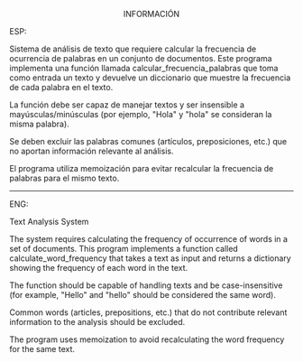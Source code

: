 <p align="center">INFORMACIÓN</p>

ESP:



Sistema de análisis de texto que requiere calcular la frecuencia de ocurrencia de palabras en un conjunto de documentos. Este programa implementa una función llamada calcular_frecuencia_palabras que toma como entrada un texto y devuelve un diccionario que muestre la frecuencia de cada palabra en el texto.

La función debe ser capaz de manejar textos y ser insensible a mayúsculas/minúsculas (por ejemplo, "Hola" y "hola" se consideran la misma palabra).

Se deben excluir las palabras comunes (artículos, preposiciones, etc.) que no aportan información relevante al análisis.

El programa utiliza memoización para evitar recalcular la frecuencia de palabras para el mismo texto.




---

ENG:

Text Analysis System

The system requires calculating the frequency of occurrence of words in a set of documents. This program implements a function called calculate_word_frequency that takes a text as input and returns a dictionary showing the frequency of each word in the text.

The function should be capable of handling texts and be case-insensitive (for example, "Hello" and "hello" should be considered the same word).

Common words (articles, prepositions, etc.) that do not contribute relevant information to the analysis should be excluded.

The program uses memoization to avoid recalculating the word frequency for the same text.



